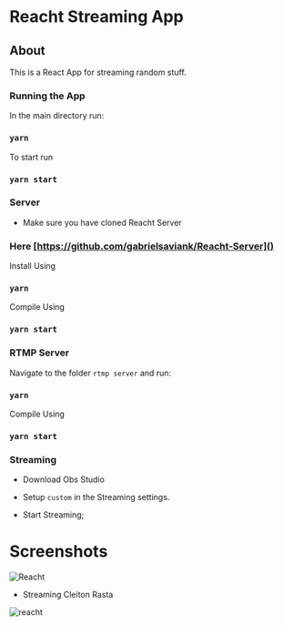 # Reacht Streaming App

## About

This is a React App for streaming random stuff.

### Running the App

In the main directory run: 
### `yarn`

To start run 

### `yarn start`


### Server
* Make sure you have cloned Reacht Server

### Here [https://github.com/gabrielsaviank/Reacht-Server]()

Install Using 

### `yarn`

Compile Using

### `yarn start`

### RTMP Server

Navigate to the folder `rtmp server` and run:

### `yarn`

Compile Using

### `yarn start`

### Streaming 

* Download Obs Studio

* Setup `custom` in the Streaming settings.

* Start Streaming;

# Screenshots

![Reacht](https://user-images.githubusercontent.com/56320217/144725465-b3799afb-de84-47b4-be36-af341de4999d.png)

* Streaming Cleiton Rasta 

![reacht](https://user-images.githubusercontent.com/56320217/144725633-39b657ae-60ef-42bf-a8bb-729697484b07.gif)


